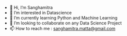 - 👋 Hi, I’m Sanghamitra
- 👀 I’m interested in Datascience
- 🌱 I’m currently learning Python and Machine Learning
- 💞️ I’m looking to collaborate on any Data Science Project
- 📫 How to reach me : sanghamitra.matta@gmail.com

<!---
AuntyProgrammer/AuntyProgrammer is a ✨ special ✨ repository because its `README.md` (this file) appears on your GitHub profile.
You can click the Preview link to take a look at your changes.
--->
